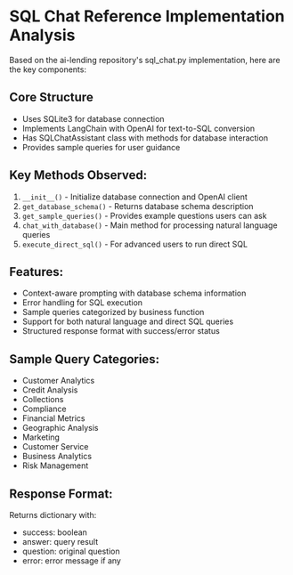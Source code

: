 # SQL Chat Reference Implementation Analysis

Based on the ai-lending repository's sql_chat.py implementation, here are the key components:

## Core Structure
- Uses SQLite3 for database connection
- Implements LangChain with OpenAI for text-to-SQL conversion
- Has SQLChatAssistant class with methods for database interaction
- Provides sample queries for user guidance

## Key Methods Observed:
1. `__init__()` - Initialize database connection and OpenAI client
2. `get_database_schema()` - Returns database schema description
3. `get_sample_queries()` - Provides example questions users can ask
4. `chat_with_database()` - Main method for processing natural language queries
5. `execute_direct_sql()` - For advanced users to run direct SQL

## Features:
- Context-aware prompting with database schema information
- Error handling for SQL execution
- Sample queries categorized by business function
- Support for both natural language and direct SQL queries
- Structured response format with success/error status

## Sample Query Categories:
- Customer Analytics
- Credit Analysis  
- Collections
- Compliance
- Financial Metrics
- Geographic Analysis
- Marketing
- Customer Service
- Business Analytics
- Risk Management

## Response Format:
Returns dictionary with:
- success: boolean
- answer: query result
- question: original question
- error: error message if any
